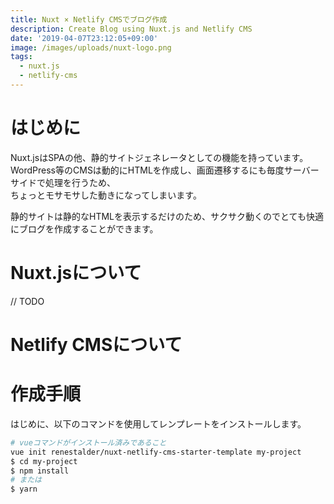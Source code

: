 ```yaml
---
title: Nuxt × Netlify CMSでブログ作成
description: Create Blog using Nuxt.js and Netlify CMS
date: '2019-04-07T23:12:05+09:00'
image: /images/uploads/nuxt-logo.png
tags:
  - nuxt.js
  - netlify-cms
---
```

# はじめに

Nuxt.jsはSPAの他、静的サイトジェネレータとしての機能を持っています。  
WordPress等のCMSは動的にHTMLを作成し、画面遷移するにも毎度サーバーサイドで処理を行うため、  
ちょっとモサモサした動きになってしまいます。

静的サイトは静的なHTMLを表示するだけのため、サクサク動くのでとても快適にブログを作成することができます。

# Nuxt.jsについて

// TODO

# Netlify CMSについて

# 作成手順

はじめに、以下のコマンドを使用してレンプレートをインストールします。

```bash
# vueコマンドがインストール済みであること
vue init renestalder/nuxt-netlify-cms-starter-template my-project  
$ cd my-project                  
$ npm install
# または
$ yarn
```
